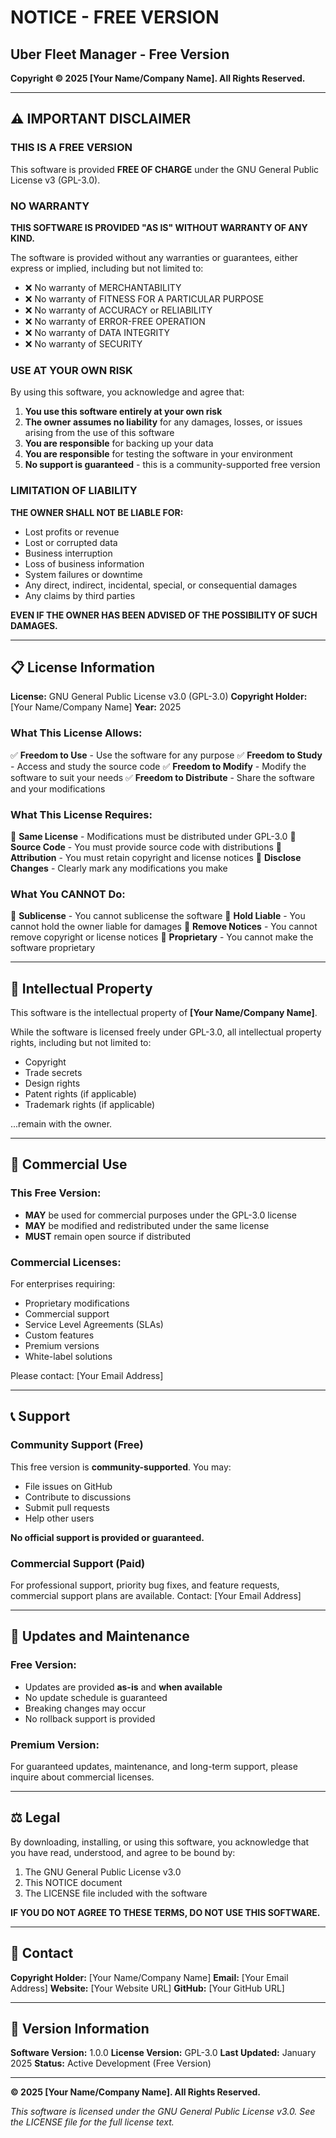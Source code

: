 # NOTICE - FREE VERSION

## Uber Fleet Manager - Free Version

**Copyright © 2025 [Your Name/Company Name]. All Rights Reserved.**

---

## ⚠️ IMPORTANT DISCLAIMER

### THIS IS A FREE VERSION

This software is provided **FREE OF CHARGE** under the GNU General Public License v3 (GPL-3.0).

### NO WARRANTY

**THIS SOFTWARE IS PROVIDED "AS IS" WITHOUT WARRANTY OF ANY KIND.**

The software is provided without any warranties or guarantees, either express or implied, including but not limited to:

- ❌ No warranty of MERCHANTABILITY
- ❌ No warranty of FITNESS FOR A PARTICULAR PURPOSE
- ❌ No warranty of ACCURACY or RELIABILITY
- ❌ No warranty of ERROR-FREE OPERATION
- ❌ No warranty of DATA INTEGRITY
- ❌ No warranty of SECURITY

### USE AT YOUR OWN RISK

By using this software, you acknowledge and agree that:

1. **You use this software entirely at your own risk**
2. **The owner assumes no liability** for any damages, losses, or issues arising from the use of this software
3. **You are responsible** for backing up your data
4. **You are responsible** for testing the software in your environment
5. **No support is guaranteed** - this is a community-supported free version

### LIMITATION OF LIABILITY

**THE OWNER SHALL NOT BE LIABLE FOR:**

- Lost profits or revenue
- Lost or corrupted data
- Business interruption
- Loss of business information
- System failures or downtime
- Any direct, indirect, incidental, special, or consequential damages
- Any claims by third parties

**EVEN IF THE OWNER HAS BEEN ADVISED OF THE POSSIBILITY OF SUCH DAMAGES.**

---

## 📋 License Information

**License:** GNU General Public License v3.0 (GPL-3.0)
**Copyright Holder:** [Your Name/Company Name]
**Year:** 2025

### What This License Allows:

✅ **Freedom to Use** - Use the software for any purpose
✅ **Freedom to Study** - Access and study the source code
✅ **Freedom to Modify** - Modify the software to suit your needs
✅ **Freedom to Distribute** - Share the software and your modifications

### What This License Requires:

📌 **Same License** - Modifications must be distributed under GPL-3.0
📌 **Source Code** - You must provide source code with distributions
📌 **Attribution** - You must retain copyright and license notices
📌 **Disclose Changes** - Clearly mark any modifications you make

### What You CANNOT Do:

🚫 **Sublicense** - You cannot sublicense the software
🚫 **Hold Liable** - You cannot hold the owner liable for damages
🚫 **Remove Notices** - You cannot remove copyright or license notices
🚫 **Proprietary** - You cannot make the software proprietary

---

## 🏢 Intellectual Property

This software is the intellectual property of **[Your Name/Company Name]**.

While the software is licensed freely under GPL-3.0, all intellectual property rights, including but not limited to:

- Copyright
- Trade secrets
- Design rights
- Patent rights (if applicable)
- Trademark rights (if applicable)

...remain with the owner.

---

## 💼 Commercial Use

### This Free Version:

- **MAY** be used for commercial purposes under the GPL-3.0 license
- **MAY** be modified and redistributed under the same license
- **MUST** remain open source if distributed

### Commercial Licenses:

For enterprises requiring:

- Proprietary modifications
- Commercial support
- Service Level Agreements (SLAs)
- Custom features
- Premium versions
- White-label solutions

Please contact: [Your Email Address]

---

## 📞 Support

### Community Support (Free)

This free version is **community-supported**. You may:

- File issues on GitHub
- Contribute to discussions
- Submit pull requests
- Help other users

**No official support is provided or guaranteed.**

### Commercial Support (Paid)

For professional support, priority bug fixes, and feature requests, commercial support plans are available. Contact: [Your Email Address]

---

## 🔄 Updates and Maintenance

### Free Version:

- Updates are provided **as-is** and **when available**
- No update schedule is guaranteed
- Breaking changes may occur
- No rollback support is provided

### Premium Version:

For guaranteed updates, maintenance, and long-term support, please inquire about commercial licenses.

---

## ⚖️ Legal

By downloading, installing, or using this software, you acknowledge that you have read, understood, and agree to be bound by:

1. The GNU General Public License v3.0
2. This NOTICE document
3. The LICENSE file included with the software

**IF YOU DO NOT AGREE TO THESE TERMS, DO NOT USE THIS SOFTWARE.**

---

## 📧 Contact

**Copyright Holder:** [Your Name/Company Name]
**Email:** [Your Email Address]
**Website:** [Your Website URL]
**GitHub:** [Your GitHub URL]

---

## 📅 Version Information

**Software Version:** 1.0.0
**License Version:** GPL-3.0
**Last Updated:** January 2025
**Status:** Active Development (Free Version)

---

**© 2025 [Your Name/Company Name]. All Rights Reserved.**

*This software is licensed under the GNU General Public License v3.0.
See the LICENSE file for the full license text.*
